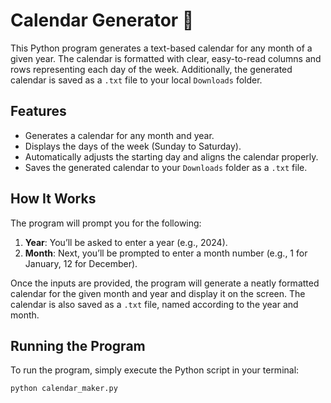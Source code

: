 # Calendar Generator 📅

This Python program generates a text-based calendar for any month of a given year. The calendar is formatted with clear, easy-to-read columns and rows representing each day of the week. Additionally, the generated calendar is saved as a `.txt` file to your local `Downloads` folder.

## Features

- Generates a calendar for any month and year.
- Displays the days of the week (Sunday to Saturday).
- Automatically adjusts the starting day and aligns the calendar properly.
- Saves the generated calendar to your `Downloads` folder as a `.txt` file.

## How It Works

The program will prompt you for the following:

1. **Year**: You’ll be asked to enter a year (e.g., 2024).
2. **Month**: Next, you’ll be prompted to enter a month number (e.g., 1 for January, 12 for December).

Once the inputs are provided, the program will generate a neatly formatted calendar for the given month and year and display it on the screen. The calendar is also saved as a `.txt` file, named according to the year and month.

## Running the Program

To run the program, simply execute the Python script in your terminal:

```bash
python calendar_maker.py
